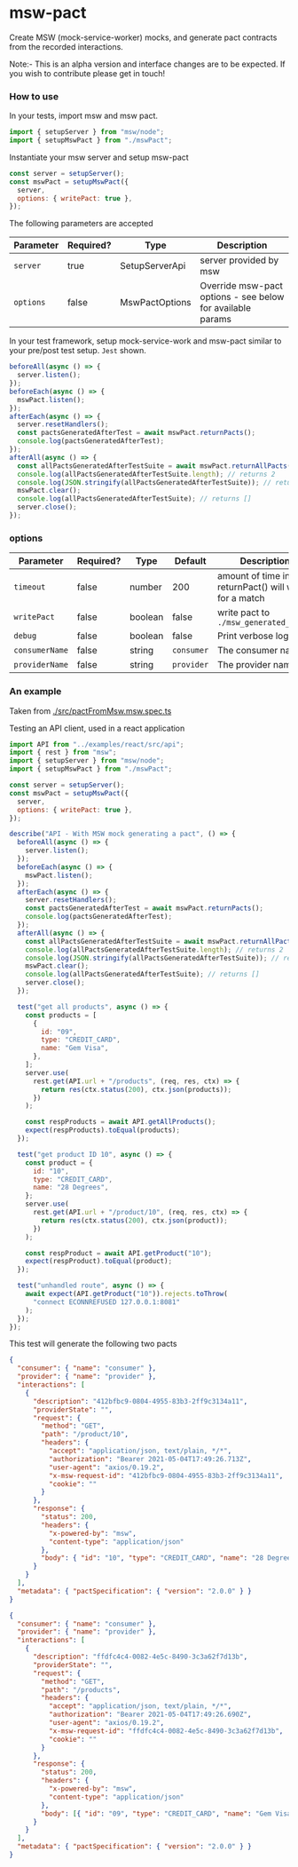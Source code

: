 # msw-pact

Create MSW (mock-service-worker) mocks, and generate pact contracts from the recorded interactions.

Note:- This is an alpha version and interface changes are to be expected. If you wish to contribute please get in touch!

### How to use

In your tests, import msw and msw pact.

```js
import { setupServer } from "msw/node";
import { setupMswPact } from "./mswPact";
```

Instantiate your msw server and setup msw-pact

```js
const server = setupServer();
const mswPact = setupMswPact({
  server,
  options: { writePact: true },
});
```

The following parameters are accepted

| Parameter | Required? | Type           | Description                                                |
| --------- | --------- | -------------- | ---------------------------------------------------------- |
| `server`  | true      | SetupServerApi | server provided by msw                                     |
| `options` | false     | MswPactOptions | Override msw-pact options - see below for available params |

In your test framework, setup mock-service-work and msw-pact similar to your pre/post test setup. `Jest` shown.

```js
beforeAll(async () => {
  server.listen();
});
beforeEach(async () => {
  mswPact.listen();
});
afterEach(async () => {
  server.resetHandlers();
  const pactsGeneratedAfterTest = await mswPact.returnPacts();
  console.log(pactsGeneratedAfterTest);
});
afterAll(async () => {
  const allPactsGeneratedAfterTestSuite = await mswPact.returnAllPacts();
  console.log(allPactsGeneratedAfterTestSuite.length); // returns 2
  console.log(JSON.stringify(allPactsGeneratedAfterTestSuite)); // returns any array of generated pacts
  mswPact.clear();
  console.log(allPactsGeneratedAfterTestSuite); // returns []
  server.close();
});
```

### options

| Parameter      | Required? | Type    | Default    | Description                                              |
| -------------- | --------- | ------- | ---------- | -------------------------------------------------------- |
| `timeout`      | false     | number  | 200        | amount of time in ms, returnPact() will wait for a match |
| `writePact`    | false     | boolean | false      | write pact to `./msw_generated_pacts`                    |
| `debug`        | false     | boolean | false      | Print verbose logging                                    |
| `consumerName` | false     | string  | `consumer` | The consumer name                                        |
| `providerName` | false     | string  | `provider` | The provider name                                        |

### An example

Taken from [./src/pactFromMsw.msw.spec.ts](./src/pactFromMsw.msw.spec.ts)

Testing an API client, used in a react application

```js
import API from "../examples/react/src/api";
import { rest } from "msw";
import { setupServer } from "msw/node";
import { setupMswPact } from "./mswPact";

const server = setupServer();
const mswPact = setupMswPact({
  server,
  options: { writePact: true },
});

describe("API - With MSW mock generating a pact", () => {
  beforeAll(async () => {
    server.listen();
  });
  beforeEach(async () => {
    mswPact.listen();
  });
  afterEach(async () => {
    server.resetHandlers();
    const pactsGeneratedAfterTest = await mswPact.returnPacts();
    console.log(pactsGeneratedAfterTest);
  });
  afterAll(async () => {
    const allPactsGeneratedAfterTestSuite = await mswPact.returnAllPacts();
    console.log(allPactsGeneratedAfterTestSuite.length); // returns 2
    console.log(JSON.stringify(allPactsGeneratedAfterTestSuite)); // returns any array of generated pacts
    mswPact.clear();
    console.log(allPactsGeneratedAfterTestSuite); // returns []
    server.close();
  });

  test("get all products", async () => {
    const products = [
      {
        id: "09",
        type: "CREDIT_CARD",
        name: "Gem Visa",
      },
    ];
    server.use(
      rest.get(API.url + "/products", (req, res, ctx) => {
        return res(ctx.status(200), ctx.json(products));
      })
    );

    const respProducts = await API.getAllProducts();
    expect(respProducts).toEqual(products);
  });

  test("get product ID 10", async () => {
    const product = {
      id: "10",
      type: "CREDIT_CARD",
      name: "28 Degrees",
    };
    server.use(
      rest.get(API.url + "/product/10", (req, res, ctx) => {
        return res(ctx.status(200), ctx.json(product));
      })
    );

    const respProduct = await API.getProduct("10");
    expect(respProduct).toEqual(product);
  });

  test("unhandled route", async () => {
    await expect(API.getProduct("10")).rejects.toThrow(
      "connect ECONNREFUSED 127.0.0.1:8081"
    );
  });
});
```

This test will generate the following two pacts

```json
{
  "consumer": { "name": "consumer" },
  "provider": { "name": "provider" },
  "interactions": [
    {
      "description": "412bfbc9-0804-4955-83b3-2ff9c3134a11",
      "providerState": "",
      "request": {
        "method": "GET",
        "path": "/product/10",
        "headers": {
          "accept": "application/json, text/plain, */*",
          "authorization": "Bearer 2021-05-04T17:49:26.713Z",
          "user-agent": "axios/0.19.2",
          "x-msw-request-id": "412bfbc9-0804-4955-83b3-2ff9c3134a11",
          "cookie": ""
        }
      },
      "response": {
        "status": 200,
        "headers": {
          "x-powered-by": "msw",
          "content-type": "application/json"
        },
        "body": { "id": "10", "type": "CREDIT_CARD", "name": "28 Degrees" }
      }
    }
  ],
  "metadata": { "pactSpecification": { "version": "2.0.0" } }
}
```

```json
{
  "consumer": { "name": "consumer" },
  "provider": { "name": "provider" },
  "interactions": [
    {
      "description": "ffdfc4c4-0082-4e5c-8490-3c3a62f7d13b",
      "providerState": "",
      "request": {
        "method": "GET",
        "path": "/products",
        "headers": {
          "accept": "application/json, text/plain, */*",
          "authorization": "Bearer 2021-05-04T17:49:26.690Z",
          "user-agent": "axios/0.19.2",
          "x-msw-request-id": "ffdfc4c4-0082-4e5c-8490-3c3a62f7d13b",
          "cookie": ""
        }
      },
      "response": {
        "status": 200,
        "headers": {
          "x-powered-by": "msw",
          "content-type": "application/json"
        },
        "body": [{ "id": "09", "type": "CREDIT_CARD", "name": "Gem Visa" }]
      }
    }
  ],
  "metadata": { "pactSpecification": { "version": "2.0.0" } }
}
```
